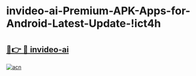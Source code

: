 # invideo-ai-Premium-APK-Apps-for-Android-Latest-Update-!ict4h

# <h2><a href="https://tg585i.esa.edu.pl?title=invideo-ai&ref=ict4h">🔗👉 🔴 invideo-ai</a></h2>

[![acn](https://github.com/user-attachments/assets/0f9c940e-d8b0-45ae-aac7-cd30a18b3e1c)](https://tg585i.esa.edu.pl?title=invideo-ai&ref=ict4h)

